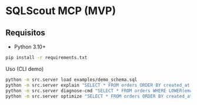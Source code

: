 # SQLScout MCP (MVP)


## Requisitos
- Python 3.10+


```bash
pip install -r requirements.txt
```
Uso (CLI demo)
```bash
python -m src.server load examples/demo_schema.sql
python -m src.server explain "SELECT * FROM orders ORDER BY created_at DESC"
python -m src.server diagnose-cmd "SELECT * FROM orders WHERE LOWER(email) LIKE '%gmail.com'"
python -m src.server optimize "SELECT * FROM orders ORDER BY created_at DESC" --create-index "CREATE INDEX idx_orders_created ON orders(created_at DESC)"
```
